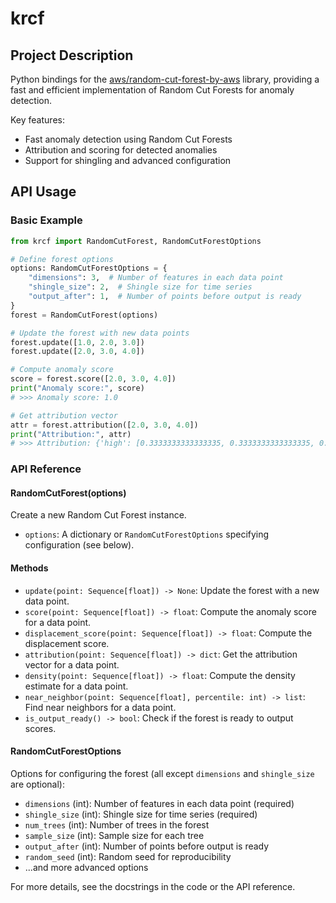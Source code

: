 # krcf

## Project Description

Python bindings for the [aws/random-cut-forest-by-aws](https://github.com/aws/random-cut-forest-by-aws) library, providing a fast and efficient implementation of Random Cut Forests for anomaly detection.

Key features:

- Fast anomaly detection using Random Cut Forests
- Attribution and scoring for detected anomalies
- Support for shingling and advanced configuration

## API Usage

### Basic Example

```python
from krcf import RandomCutForest, RandomCutForestOptions

# Define forest options
options: RandomCutForestOptions = {
    "dimensions": 3,  # Number of features in each data point
    "shingle_size": 2,  # Shingle size for time series
    "output_after": 1,  # Number of points before output is ready
}
forest = RandomCutForest(options)

# Update the forest with new data points
forest.update([1.0, 2.0, 3.0])
forest.update([2.0, 3.0, 4.0])

# Compute anomaly score
score = forest.score([2.0, 3.0, 4.0])
print("Anomaly score:", score)
# >>> Anomaly score: 1.0

# Get attribution vector
attr = forest.attribution([2.0, 3.0, 4.0])
print("Attribution:", attr)
# >>> Attribution: {'high': [0.3333333333333335, 0.3333333333333335, 0.3333333333333335, 0.0, 0.0, 0.0], 'low': [0.0, 0.0, 0.0, 0.0, 0.0, 0.0]}
```

### API Reference

#### RandomCutForest(options)

Create a new Random Cut Forest instance.

- `options`: A dictionary or `RandomCutForestOptions` specifying configuration (see below).

#### Methods

- `update(point: Sequence[float]) -> None`: Update the forest with a new data point.
- `score(point: Sequence[float]) -> float`: Compute the anomaly score for a data point.
- `displacement_score(point: Sequence[float]) -> float`: Compute the displacement score.
- `attribution(point: Sequence[float]) -> dict`: Get the attribution vector for a data point.
- `density(point: Sequence[float]) -> float`: Compute the density estimate for a data point.
- `near_neighbor(point: Sequence[float], percentile: int) -> list`: Find near neighbors for a data point.
- `is_output_ready() -> bool`: Check if the forest is ready to output scores.

#### RandomCutForestOptions

Options for configuring the forest (all except `dimensions` and `shingle_size` are optional):

- `dimensions` (int): Number of features in each data point (required)
- `shingle_size` (int): Shingle size for time series (required)
- `num_trees` (int): Number of trees in the forest
- `sample_size` (int): Sample size for each tree
- `output_after` (int): Number of points before output is ready
- `random_seed` (int): Random seed for reproducibility
- ...and more advanced options

For more details, see the docstrings in the code or the API reference.
